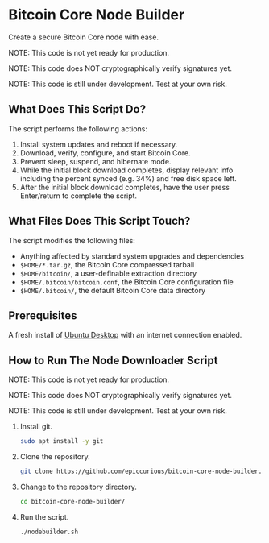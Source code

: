 # Bitcoin Core Node Builder

Create a secure Bitcoin Core node with ease.

NOTE: This code is not yet ready for production.

NOTE: This code does NOT cryptographically verify signatures yet.

NOTE: This code is still under development. Test at your own risk.

## What Does This Script Do?

The script performs the following actions:
1. Install system updates and reboot if necessary.
2. Download, verify, configure, and start Bitcoin Core.
3. Prevent sleep, suspend, and hibernate mode.
4. While the initial block download completes, display relevant info including the percent synced (e.g. 34%) and free disk space left.
5. After the initial block download completes, have the user press Enter/return to complete the script.

## What Files Does This Script Touch?

The script modifies the following files:
- Anything affected by standard system upgrades and dependencies
- `$HOME/*.tar.gz`, the Bitcoin Core compressed tarball
- `$HOME/bitcoin/`, a user-definable extraction directory
- `$HOME/.bitcoin/bitcoin.conf`, the Bitcoin Core configuration file
- `$HOME/.bitcoin/`, the default Bitcoin Core data directory

## Prerequisites

A fresh install of [Ubuntu Desktop](https://ubuntu.com/download/desktop) with an internet connection enabled.

## How to Run The Node Downloader Script

NOTE: This code is not yet ready for production.

NOTE: This code does NOT cryptographically verify signatures yet.

NOTE: This code is still under development. Test at your own risk.

1. Install git.
    ```bash
    sudo apt install -y git
    ```
2. Clone the repository.
    ```bash
    git clone https://github.com/epiccurious/bitcoin-core-node-builder.git
    ```
3. Change to the repository directory.
    ```bash
    cd bitcoin-core-node-builder/
    ```
4. Run the script.
    ```bash
    ./nodebuilder.sh
    ```
